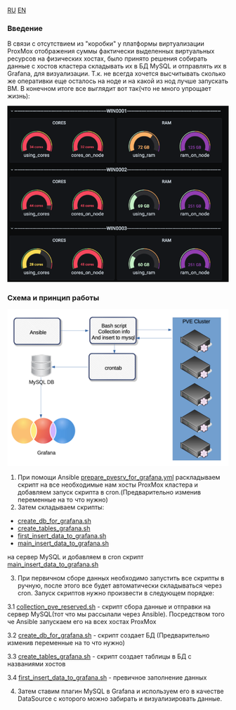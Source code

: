 [RU](README.md) [EN](README_EN.md)
### Введение
В связи с отсутствием из "коробки" у платформы виртуализации ProxMox отображения суммы фактически выделенных виртуальных ресурсов на физических хостах, было принято решения собирать данные с хостов кластера складывать их в БД MySQL и отправлять их в Grafana, для визуализации. Т.к. не всегда хочется высчитывать сколько же оперативки еще осталось на ноде и на какой из нод лучше запускать ВМ. В конечном итоге все выглядит вот так(что не много упрощает жизнь):

![grafana_final](docs/grafana.png)

### Схема и принцип работы
![main_scheme](docs/grafana_collect_kvm.png)
1. При помощи Ansible [prepare_pvesrv_for_grafana.yml](playbooks/prepare_pvesrv_for_grafana.yml) раскладываем скрипт на все необходимые нам хосты ProxMox кластера и добавляем запуск скрипта в cron.(Предварительно изменив переменные на то что нужно)
2. Затем складываем скрипты:
* [create_db_for_grafana.sh](scripts/create_db_for_grafana.sh)
* [create_tables_grafana.sh](scripts/create_tables_grafana.sh)
* [first_insert_data_to_grafana.sh](scripts/first_insert_data_to_grafana.sh)
* [main_insert_data_to_grafana.sh](scripts/main_insert_data_to_grafana.sh)

 на сервер MySQL и добавляем в cron скрипт [main_insert_data_to_grafana.sh](scripts/main_insert_data_to_grafana.sh)

3. При первичном сборе данных необходимо запустить все скрипты в ручную, после этого все будет автоматически складываться через cron. Запуск скриптов нужно произвести в следующем порядке:  

 3.1 [collection_pve_reserved.sh](scripts/collection_pve_reserved.sh) - скрипт сбора данные и отправки на сервер MySQL(тот что мы рассылали через Ansible). Посредством того че Ansible запускаем его на всех хостах ProxMox

 3.2 [create_db_for_grafana.sh](scripts/create_db_for_gragana.sh) - скрипт создает БД (Предварительно изменив переменные на то что нужно)

 3.3  [create_tables_grafana.sh](scripts/create_tables_grafana.sh) - скрипт создает таблицы в БД с названиями хостов

 3.4  [first_insert_data_to_grafana.sh](scripts/first_insert_data_to_grafana.sh) - превичное заполнение данных

4. Затем ставим плагин MySQL в Grafana и используем его в качестве DataSource с которого можно забирать и визуализировать данные.
